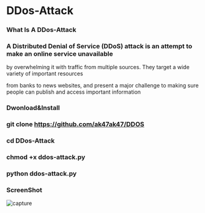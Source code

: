 # DDos-Attack 

### What Is A DDos-Attack

### A Distributed Denial of Service (DDoS) attack is an attempt to make an online service unavailable 

by overwhelming it with traffic from multiple sources. They target a wide variety of important resources

from banks to news websites, and present a major challenge to making sure people can publish and access important information

### Dwonload&Install

### git clone https://github.com/ak47ak47/DDOS

### cd DDos-Attack

### chmod +x ddos-attack.py

### python ddos-attack.py

### ScreenShot 

![capture](https://user-images.githubusercontent.com/33704360/38769260-91bfc362-3fb4-11e8-86c6-d5a3ca13c31a.PNG)

